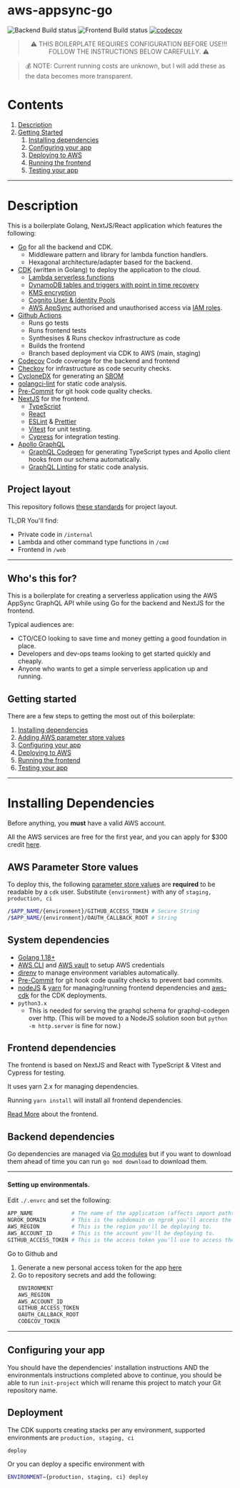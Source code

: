 # aws-appsync-go
![Backend Build status](https://github.com/davemackintosh/aws-appsync-go/actions/workflows/go.yml/badge.svg?branch=main)
![Frontend Build status](https://github.com/davemackintosh/aws-appsync-go/actions/workflows/web.yml/badge.svg?branch=main)
[![codecov](https://codecov.io/gh/davemackintosh/aws-appsync-go/branch/main/graph/badge.svg?token=milTNQGLWc)](https://codecov.io/gh/davemackintosh/aws-appsync-go)

<blockquote style="text-align: center; text-transform: uppercase">⚠️ This boilerplate requires configuration before use!!! Follow the instructions below carefully. ⚠️</blockquote>
<blockquote>💰 NOTE: Current running costs are unknown, but I will add these as the data becomes more transparent.</blockquote>

# Contents

1. [Description](#description)
2. [Getting Started](#getting-started)
    1. [Installing dependencies](#installing-dependencies)
    2. [Configuring your app](#configuring-your-app)
    3. [Deploying to AWS](#deploying-to-aws)
    4. [Running the frontend](#running-the-frontend)
    5. [Testing your app](#testing-your-app)

----

# Description

This is a boilerplate Golang, NextJS/React application which features the following:

- [Go](https://golang.org/) for all the backend and CDK.
  - Middleware pattern and library for lambda function handlers.
  - Hexagonal architecture/adapter based for the backend.
- [CDK](https://aws.amazon.com/cdk/) (written in Golang) to deploy the application to the cloud.
  - [Lambda serverless functions](https://aws.amazon.com/lambda/)
  - [DynamoDB tables and triggers with point in time recovery](https://docs.aws.amazon.com/amazondynamodb/latest/developerguide/GettingStarted.Tables.html)
  - [KMS encryption](https://docs.aws.amazon.com/kms/latest/developerguide/services-dynamodb.html)
  - [Cognito User & Identity Pools](https://docs.aws.amazon.com/cognito/latest/developerguide/user-pools-settings-attributes.html)
  - [AWS AppSync](https://aws.amazon.com/appsync/) authorised and unauthorised access via [IAM roles](https://docs.aws.amazon.com/IAM/latest/UserGuide/id_roles.html).
- [Github Actions](https://github.com/features/actions)
  - Runs go tests
  - Runs frontend tests
  - Synthesises & Runs checkov infrastructure as code
  - Builds the frontend
  - Branch based deployment via CDK to AWS (main, staging)
- [Codecov](https://codecov.io/) Code coverage for the backend and frontend
- [Checkov](https://www.checkov.io) for infrastructure as code security checks.
- [CycloneDX](https://github.com/CycloneDX/cyclonedx-gomod) for generating an [SBOM](https://www.cisa.gov/sbom)
- [golangci-lint](https://golangci-lint.run) for static code analysis.
- [Pre-Commit](https://pre-commit.com) for git hook code quality checks.
- [NextJS](https://nextjs.org/) for the frontend.
  - [TypeScript](https://www.typescriptlang.org/)
  - [React](https://reactjs.org/)
  - [ESLint](https://eslint.org/) & [Prettier](https://prettier.io/)
  - [Vitest](https://vitest.dev/) for unit testing.
  - [Cypress](https://www.cypress.io/) for integration testing.
- [Apollo GraphQL](https://www.apollographql.com/)
  - [GraphQL Codegen](https://www.apollographql.com/docs/graphql-tools/codegen/) for generating TypeScript types and Apollo client hooks from our schema automatically.
  - [GraphQL Linting](https://www.apollographql.com/docs/graphql-tools/lint/) for static code analysis.

## Project layout

This repository follows [these standards](https://github.com/golang-standards/project-layout) for project layout.

TL;DR You'll find:

* Private code in `/internal`
* Lambda and other command type functions in `/cmd`
* Frontend in `/web`

----

## Who's this for?

This is a boilerplate for creating a serverless application using the AWS AppSync GraphQL API while using Go for the backend and NextJS for the frontend.

Typical audiences are:

* CTO/CEO looking to save time and money getting a good foundation in place.
* Developers and dev-ops teams looking to get started quickly and cheaply.
* Anyone who wants to get a simple serverless application up and running.

## Getting started

There are a few steps to getting the most out of this boilerplate:

1. [Installing dependencies](#installing-dependencies)
2. [Adding AWS parameter store values](#aws-parameter-store-values)
3. [Configuring your app](#configuring-your-app)
4. [Deploying to AWS](#deploying-to-aws)
5. [Running the frontend](#running-the-frontend)
6. [Testing your app](#testing-your-app)

----

# Installing Dependencies

Before anything, you **must** have a valid AWS account.

All the AWS services are free for the first year, and you can apply for $300 credit [here](https://aws.amazon.com/government-education/sustainability-research-credits/).

## AWS Parameter Store values

To deploy this, the following [parameter store values](https://eu-west-2.console.aws.amazon.com/systems-manager/parameters/?tab=Table) are **required** to be readable by a `cdk` user.
Substitute `{environment}` with any of `staging, production, ci`

```bash
/$APP_NAME/{environment}/GITHUB_ACCESS_TOKEN # Secure String
/$APP_NAME/{environment}/OAUTH_CALLBACK_ROOT # String
```

## System dependencies

* [Golang 1.18+](https://golang.org/)
* [AWS CLI](https://aws.amazon.com/cli/) and [AWS vault](https://github.com/99designs/aws-vault) to setup AWS credentials
* [direnv](https://direnv.net/) to manage environment variables automatically.
* [Pre-Commit](https://pre-commit.com/) for git hook code quality checks to prevent bad commits.
* [nodeJS](https://nodejs.org) & [yarn](https://yarnpkg.com/) for managing/running frontend dependencies and [aws-cdk](https://www.npmjs.com/package/aws-cdk) for the CDK deployments.
* `python3.x`
  * This is needed for serving the graphql schema for graphql-codegen over http. (This will be moved to a NodeJS solution soon but `python -m http.server` is fine for now.)

## Frontend dependencies

The frontend is based on NextJS and React with TypeScript & Vitest and Cypress for testing.

It uses yarn 2.x for managing dependencies.

Running `yarn install` will install all frontend dependencies.

[Read More](./web/README.md) about the frontend.

## Backend dependencies

Go dependencies are managed via [Go modules](https://go.dev/ref/mod) but if you want to download them ahead of time you can run `go mod download` to download them.

----

#### Setting up environmentals.

Edit `./.envrc` and set the following:

```bash
APP_NAME            # The name of the application (affects import paths, should be the git repo name.)
NGROK_DOMAIN        # This is the subdomain on ngrok you'll access the frontend from locally.
AWS_REGION          # This is the region you'll be deploying to.
AWS_ACCOUNT_ID      # This is the account you'll be deploying to.
GITHUB_ACCESS_TOKEN # This is the access token you'll use to access the GitHub API.
```

Go to Github and

1. Generate a new personal access token for the app [here](https://github.com/settings/tokens)
2. Go to repository secrets and add the following:
    ```bash
    ENVIRONMENT
    AWS_REGION
    AWS_ACCOUNT_ID
    GITHUB_ACCESS_TOKEN
    OAUTH_CALLBACK_ROOT
    CODECOV_TOKEN
    ```

---

## Configuring your app

You should have the dependencies' installation instructions AND the environmentals instructions completed above to continue, you should be able to run `init-project` which will rename this project to match your Git repository name.

## Deployment

The CDK supports creating stacks per any environment, supported environments are `production, staging, ci`

```
deploy
```

Or you can deploy a specific environment with

```bash
ENVIRONMENT={production, staging, ci} deploy
```
